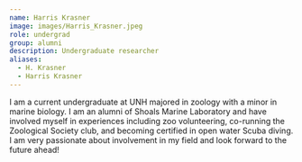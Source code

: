```yaml
---
name: Harris Krasner
image: images/Harris_Krasner.jpeg
role: undergrad
group: alumni
description: Undergraduate researcher
aliases: 
  - H. Krasner
  - Harris Krasner
---
```


I am a current undergraduate at UNH majored in zoology with a minor in marine biology. I am an alumni of Shoals Marine Laboratory and have involved myself in experiences including zoo volunteering, co-running the Zoological Society club, and becoming certified in open water Scuba diving. I am very passionate about involvement in my field and look forward to the future ahead!
